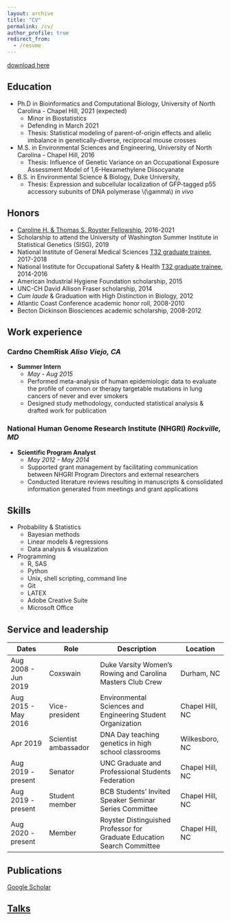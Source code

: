 ```yaml
---
layout: archive
title: "CV"
permalink: /cv/
author_profile: true
redirect_from:
  - /resume
---
```


[download here](https://kathiesun.github.io/files/resume_latest.pdf)

## Education
* Ph.D in Bioinformatics and Computational Biology, University of North Carolina - Chapel Hill, 2021 (expected)
  * Minor in Biostatistics
  * Defending in March 2021
  * Thesis: Statistical modeling of parent-of-origin effects and allelic imbalance in genetically-diverse, reciprocal mouse crosses
* M.S. in Environmental Sciences and Engineering, University of North Carolina - Chapel Hill, 2016
  * Thesis: Influence of Genetic Variance on an Occupational Exposure Assessment Model of 1,6-Hexamethylene Diisocyanate
* B.S. in Environmental Science & Biology, Duke University,
  * Thesis: Expression and subcellular localization of GFP-tagged p55 accessory subunits of DNA polymerase \\(\gamma\\) _in vivo_


## Honors

* [Caroline H. & Thomas S. Royster Fellowship](https://gradschool.unc.edu/funding/gradschool/royster/), 2016-2021
* Scholarship to attend the University of Washington Summer Institute in Statistical Genetics (SISG), 2019
* National Institute of General Medical Sciences [T32 graduate trainee](http://bcbcarolinat32.web.unc.edu/), 2017-2018
* National Institute for Occupational Safety & Health [T32 graduate trainee](https://osherc.sph.unc.edu/academic_programs/oes-industrial-hygiene.html), 2014-2016
* American Industrial Hygiene Foundation scholarship, 2015
* UNC-CH David Allison Fraser scholarship, 2014
* _Cum laude_ & Graduation with High Distinction in Biology, 2012
* Atlantic Coast Conference academic honor roll, 2008-2010
* Becton Dickinson Biosciences academic scholarship, 2008-2012

## Work experience
### Cardno ChemRisk _Aliso Viejo, CA_
* **Summer Intern**
  * _May - Aug 2015_
  * Performed meta-analysis of human epidemiologic data to evaluate the profile of common or therapy targetable mutations in lung cancers of never and ever smokers
  * Designed study methodology, conducted statistical analysis & drafted work for publication

### National Human Genome Research Institute (NHGRI) _Rockville, MD_
* **Scientific Program Analyst**
  * _May 2012 - May 2014_
  * Supported grant management by facilitating communication between NHGRI Program Directors and external researchers
  * Conducted literature reviews resulting in manuscripts & consolidated information generated from meetings and grant applications

## Skills
* Probability & Statistics
  * Bayesian methods
  * Linear models & regressions
  * Data analysis & visualization
* Programming
  * R, SAS
  * Python
  * Unix, shell scripting, command line
  * Git
  * LATEX
  * Adobe Creative Suite
  * Microsoft Office

## Service and leadership

| Dates       | Role        | Description | Location    |
| ----------- | ----------- | ----------- | ----------- |
| Aug 2008 - Jun 2019 | Coxswain | Duke Varsity Women’s Rowing and Carolina Masters Club Crew | Durham, NC |
| Aug 2015 - May 2016 | Vice-president | Environmental Sciences and Engineering Student Organization | Chapel Hill, NC |
| Apr 2019 | Scientist ambassador | DNA Day teaching genetics in high school classrooms | Wilkesboro, NC |
| Aug 2019 - present | Senator | UNC Graduate and Professional Students Federation | Chapel Hill, NC |
| Aug 2019 - present | Student member | BCB Students’ Invited Speaker Seminar Series Committee | Chapel Hill, NC |
| Aug 2020 - present | Member | Royster Distinguished Professor for Graduate Education Search Committee | Chapel Hill, NC |

## Publications
  [Google Scholar](https://scholar.google.com/citations?user=qo9bddwAAAAJ&hl=en)

## [Talks](https://kathiesun.github.io/presentations)
